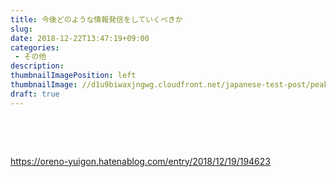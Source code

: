 ```yaml
---
title: 今後どのような情報発信をしていくべきか
slug: 
date: 2018-12-22T13:47:19+09:00
categories: 
 - その他
description: 
thumbnailImagePosition: left
thumbnailImage: //d1u9biwaxjngwg.cloudfront.net/japanese-test-post/peak-140.jpg
draft: true
---
```


<!--more-->

&nbsp;

&nbsp;

https://oreno-yuigon.hatenablog.com/entry/2018/12/19/194623

